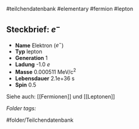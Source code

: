 #teilchendatenbank  #elementary  #fermion  #lepton 
## Steckbrief: $e^-$


- **Name** Elektron ($e^-$)
- **Typ** lepton
- **Generation** 1
- **Ladung** -1.0 $e$
- **Masse** 0.000511 MeV/c$^2$
- **Lebensdauer** 2.1e+36 s
- **Spin** 0.5



Siehe auch:  [[Fermionen]] und [[Leptonen]]




 *Folder tags:*

#folder/Teilchendatenbank